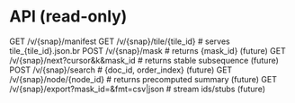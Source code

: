 # API (read-only)

GET  /v/{snap}/manifest
GET  /v/{snap}/tile/{tile_id}                 # serves tile_{tile_id}.json.br
POST /v/{snap}/mask                           # returns {mask_id} (future)
GET  /v/{snap}/next?cursor&k&mask_id          # returns stable subsequence (future)
POST /v/{snap}/search                         # {doc_id, order_index} (future)
GET  /v/{snap}/node/{node_id}                 # returns precomputed summary (future)
GET  /v/{snap}/export?mask_id=&fmt=csv|json   # stream ids/stubs (future)

